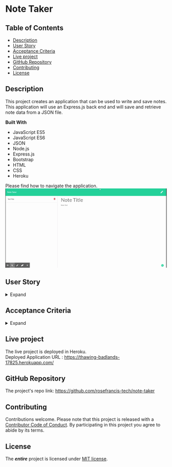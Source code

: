 # Note Taker

## Table of Contents
* [Description](#Description)
* [User Story](#User-Story)
* [Acceptance Criteria](#Acceptance-Criteria)
* [Live project](#Live-project)
* [GitHub Repository](#GitHub-Repository)
* [Contributing](#Contributing)
* [License](#License)

## Description
This project creates an application that can be used to write and save notes. This application will use an Express.js back end and will save and retrieve note data from a JSON file.

**Built With**
* JavaScript ES5  
* JavaScript ES6  
* JSON
* Node.js  
* Express.js
* Bootstrap
* HTML
* CSS
* Heroku

Please find how to navigate the application.  
![Note-taker](/assets/images/Note-taker.gif "Note-taker navigation")

## User Story

<details>
<summary>Expand</summary>  

    AS A small business owner
    I WANT to be able to write and save notes
    SO THAT I can organize my thoughts and keep track of tasks I need to complete
</details>

## Acceptance Criteria

<details>
<summary>Expand</summary>  

    GIVEN a note-taking application
    WHEN I open the Note Taker
    THEN I am presented with a landing page with a link to a notes page
    WHEN I click on the link to the notes page
    THEN I am presented with a page with existing notes listed in the left-hand column, plus empty fields to enter a new note title and the note’s text in the right-hand column
    WHEN I enter a new note title and the note’s text
    THEN a Save icon appears in the navigation at the top of the page
    WHEN I click on the Save icon
    THEN the new note I have entered is saved and appears in the left-hand column with the other existing notes
    WHEN I click on an existing note in the list in the left-hand column
    THEN that note appears in the right-hand column
    WHEN I click on the Write icon in the navigation at the top of the page
    THEN I am presented with empty fields to enter a new note title and the note’s text in the right-hand column
</details>

## Live project
The live project is deployed in Heroku.  
Deployed Application URL : https://thawing-badlands-17825.herokuapp.com/

## GitHub Repository
The project's repo link: https://github.com/rosefrancis-tech/note-taker

## Contributing
Contributions welcome.
Please note that this project is released with a [Contributor Code of Conduct](https://www.contributor-covenant.org/version/2/0/code_of_conduct/ "contributor-covenant.org"). By participating in this project you agree to abide by its terms.

## License   
The ***entire*** project is licensed under [MIT license](https://choosealicense.com/licenses/mit/).      
